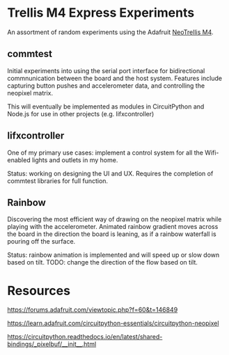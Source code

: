 # Trellis M4 Express Experiments

An assortment of random experiments using the Adafruit [NeoTrellis M4](https://www.adafruit.com/product/4020).


## commtest

Initial experiments into using the serial port interface for bidirectional 
commnunication between the board and the host system.  Features include capturing
button pushes and accelerometer data, and controlling the neopixel matrix.

This will eventually be implemented as modules in CircuitPython and Node.js for
use in other projects (e.g. lifxcontroller)

## lifxcontroller

One of my primary use cases: implement a control system for all the Wifi-enabled
lights and outlets in my home.

Status: working on designing the UI and UX.  Requires the completion of commtest
libraries for full function.

## Rainbow

Discovering the most efficient way of drawing on the neopixel matrix while playing
with the accelerometer.  Animated rainbow gradient moves across the board in the
direction the board is leaning, as if a rainbow waterfall is pouring off the surface.

Status: rainbow animation is implemented and will speed up or slow down based on
tilt.  TODO: change the direction of the flow based on tilt.



# Resources

https://forums.adafruit.com/viewtopic.php?f=60&t=146849

https://learn.adafruit.com/circuitpython-essentials/circuitpython-neopixel

https://circuitpython.readthedocs.io/en/latest/shared-bindings/_pixelbuf/__init__.html

